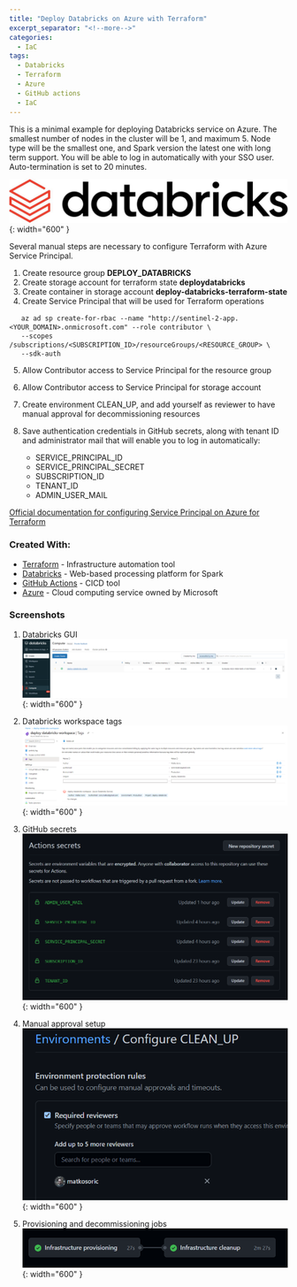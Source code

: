 ```yaml
---
title: "Deploy Databricks on Azure with Terraform"
excerpt_separator: "<!--more-->"
categories:
  - IaC
tags:
  - Databricks
  - Terraform
  - Azure
  - GitHub actions
  - IaC
---
```



This is a minimal example for deploying Databricks service on Azure.
The smallest number of nodes in the cluster will be 1, and maximum 5.
Node type will be the smallest one, and Spark version the latest one with long term support.
You will be able to log in automatically with your SSO user.
Auto-termination is set to 20 minutes.

![Databricks logo](/images/posts/databricks-logo.jpg "Title"){: width="600" }

<!--more-->

Several manual steps are necessary to configure Terraform with Azure Service Principal.

1. Create resource group **DEPLOY_DATABRICKS**
2. Create storage account for terraform state **deploydatabricks**
3. Create container in storage account **deploy-databricks-terraform-state**
4. Create Service Principal that will be used for Terraform operations

```
   az ad sp create-for-rbac --name "http://sentinel-2-app.<YOUR_DOMAIN>.onmicrosoft.com" --role contributor \
   --scopes /subscriptions/<SUBSCRIPTION_ID>/resourceGroups/<RESOURCE_GROUP> \
   --sdk-auth
```

5. Allow Contributor access to Service Principal for the resource group
6. Allow Contributor access to Service Principal for storage account
7. Create environment CLEAN_UP, and add yourself as reviewer to have manual approval for decommissioning resources
8. Save authentication credentials in GitHub secrets,
   along with tenant ID and administrator mail that will enable you to log in automatically:

    * SERVICE_PRINCIPAL_ID
    * SERVICE_PRINCIPAL_SECRET
    * SUBSCRIPTION_ID
    * TENANT_ID
    * ADMIN_USER_MAIL


[Official documentation for configuring Service Principal on Azure for Terraform](https://registry.terraform.io/providers/hashicorp/azuread/latest/docs/guides/service_principal_client_secret)


### Created With:

* [Terraform](https://www.terraform.io/) - Infrastructure automation tool
* [Databricks](https://databricks.com/) - Web-based processing platform for Spark
* [GitHub Actions](https://docs.github.com/en/actions) - CICD tool
* [Azure](https://portal.azure.com/) - Cloud computing service owned by Microsoft


### Screenshots

1. Databricks GUI
![Databricks GUI](https://raw.githubusercontent.com/matkosoric/deploy-databricks-with-terraform/main/docs/databricks-gui.PNG?raw=true ""){: width="600" }

2. Databricks workspace tags
![Databricks tags](https://raw.githubusercontent.com/matkosoric/deploy-databricks-with-terraform/main/docs/databricks-tags.PNG?raw=true ""){: width="600" }

3. GitHub secrets
![GitHub secrets](https://raw.githubusercontent.com/matkosoric/deploy-databricks-with-terraform/main/docs/github-secrets.PNG?raw=true ""){: width="600" }

4. Manual approval setup
![Manual approval](https://raw.githubusercontent.com/matkosoric/deploy-databricks-with-terraform/main/docs/manual_approval.PNG?raw=true ""){: width="600" }

5. Provisioning and decommissioning jobs
![GitHub jobs](https://raw.githubusercontent.com/matkosoric/deploy-databricks-with-terraform/main/docs/github-jobs.PNG?raw=true ""){: width="600" }
   